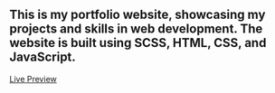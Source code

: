 ## This is my portfolio website, showcasing my projects and skills in web development. The website is built using SCSS, HTML, CSS, and JavaScript.
<a href="https://yunis003.github.io/Portfolio/">Live Preview</a>
